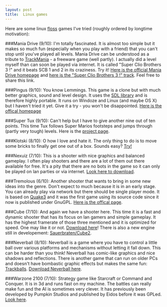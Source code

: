 ```yaml
---
layout: post
title:  Linux games
---
```

Here are some linux <a href="http://de.wikipedia.org/wiki/FLOSS">floss</a> games I've tried (roughly ordered by longtime motivation):

###Mania Drive
(9/10): I'm totally fascinated. It is almost too simple but it makes so much fun (especially when you play with a friend) that you can't stop until you've played all levels. Mania Drive can be understood as a tribute to <a href="http://www.trackmania-the-game.de">TrackMania</a> - a freeware game (well partly). I actually did a level myself than can soon be played via internet. It is called "Super Clio Brothers 3 !" and it beats SCB 1 and 2 in its craziness. Try it! <a href="http://maniadrive.raydium.org/">Here is the official Mania Drive homepage</a> and <a href="http://www.matthias-endler.de/download/SuperClioBros3.mni">here is the "Super Clio Brothers 3 !" track</a>. Feel free to share this link.

###Pingus
(9/10): You know Lemmings. This game is a clone but with much better graphics, sound and level design. It uses the <a href="http://www.libsdl.org/">SDL library</a> and is therefore highly portable. It runs on Windoze and Linux (and maybe OS X) but I haven't tried it yet. Give it a try - you won't be disappointed. <a href="http://pingus.seul.org/">Here is the offical homepage</a>

###Super Tux
(9/10): Can't help but I have to give another nine out of ten points. This time Tux follows Super Marios footsteps and jumps through (partly very tough) levels. Here is the <a href="http://supertux.berlios.de/">project page</a>.

###Klotski
(8/10): O how I love and hate it. The only thing to do is to move some bricks  to finally get one out of a box. Sounds easy? <a href="http://phil.freehackers.org/klotski/">Try! </a>

###Nexuiz
(7/10): This is a shooter with nice graphics and balanced gameplay. I often play shooters and there are a lot of them out there available for free. It's a pity that there are no bots in the game so it can only be played on lan parties or via internet. <a href="http://www.alientrap.org/nexuiz/">Look here to download</a>.


###Tremolous
(6/10): Another shooter that wants to bring in some new ideas into the genre. Don't expect to much because it is in an early stage. You can already play via network but there should be single player mode. It is based on <a href="http://www.icculus.org/quake3/">Quake3</a> and it was the first game using its source code since it now is published under GnuGPL. <a href="http://www.tremulous.net/">Here is the offical page</a>.


###Cube
(7/10): And again we have a shooter here. This time it is a fast and dynamic shooter that has its focus on lan gamers and simple gameplay. It has the highest framerate of those three mentioned and it is optimized for speed. One may like it or not. <a href="http://www.cubeengine.com/">Download here</a>! There is also a new engine still in developement: <a href="http://sauerbraten.org/">Sauerbraten/Cube2</a>.


###Neverball
(8/10): Neverball is a  game where you have to control a little ball over various platforms and mechanisms without letting it fall down. This can be harder than you think! Neverball has comic-like graphics and nice shadows and reflections. There is another game that can run on older PCs and doesn't have bombastic graphic effects but makes the same fun: <a href="http://trackballs.sourceforge.net/">Trackballs</a>. <a href="http://www.icculus.org/neverball">Download Neverball here</a>.

###Warzone 2100
(7/10): Strategy game like Starcraft or Command and Conquer. It is in 3d and runs fast on my machine. The battles can really make fun and the AI is sometimes very clever. It has previously been developed by Pumpkin Studios and published by Eidos before it was GPLed. <a href="http://warzone2100.strategyplanet.gamespy.com/">Look here</a>.


